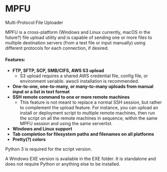 # MPFU
Multi-Protocol File Uploader

MPFU is a cross-platform (Windows and Linux currently, macOS in the future?) file upload utility and is capable of sending one or more files to multiple destination servers (from a text file or input manually) using different protocols for each connection, if desired. 

#### Features:
- **FTP, SFTP, SCP, SMB/CIFS, AWS S3 upload**
   - S3 upload requires a shared AWS credential file, config file, or environment variable. awscli installation is recommended.
- **One-to-one, one-to-many, or many-to-many uploads from manual input or a list in text format**
- **SSH remote command to one or more remote machines**
   - This feature is not meant to replace a normal SSH session, but rather to complement the upload feature. For instance, you can            upload an install or deployment script to multiple remote machines, then run the script on all the remote machines in sequence,            within the same MPFU session and using the same serverlist.
- **Windows and Linux support**
- **Tab completion for filesystem paths and filenames on all platforms**
- **Pretty(?) colors**

Python 3 is required for the script version.

A Windows EXE version is available in the EXE folder. It is standalone and does not require Python or anything else to be installed.
